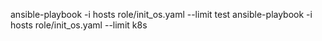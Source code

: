 ansible-playbook -i hosts role/init_os.yaml --limit test
ansible-playbook -i hosts role/init_os.yaml --limit k8s 

